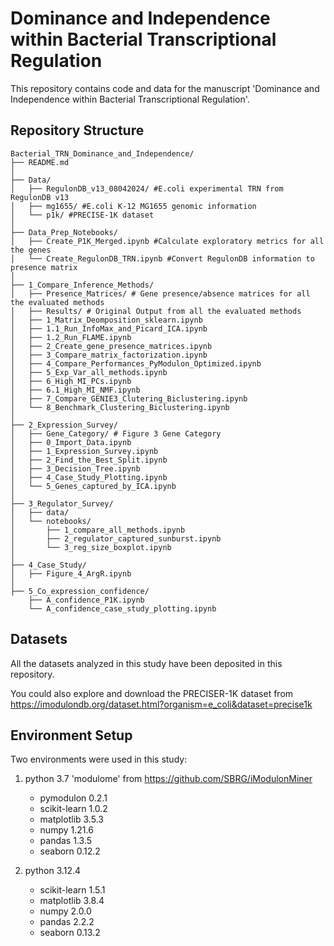 # Dominance and Independence within Bacterial Transcriptional Regulation

This repository contains code and data for the manuscript 'Dominance and Independence within Bacterial Transcriptional Regulation'.

## Repository Structure

````
Bacterial_TRN_Dominance_and_Independence/
├── README.md
│
├── Data/
│   ├── RegulonDB_v13_08042024/ #E.coli experimental TRN from RegulonDB v13
│   ├── mg1655/ #E.coli K-12 MG1655 genomic information
│   └── p1k/ #PRECISE-1K dataset
│
├── Data_Prep_Notebooks/
│   ├── Create_P1K_Merged.ipynb #Calculate exploratory metrics for all the genes
│   └── Create_RegulonDB_TRN.ipynb #Convert RegulonDB information to presence matrix
│
├── 1_Compare_Inference_Methods/
│   ├── Presence_Matrices/ # Gene presence/absence matrices for all the evaluated methods
│   ├── Results/ # Original Output from all the evaluated methods
│   ├── 1_Matrix_Deomposition_sklearn.ipynb
│   ├── 1.1_Run_InfoMax_and_Picard_ICA.ipynb
│   ├── 1.2_Run_FLAME.ipynb
│   ├── 2_Create_gene_presence_matrices.ipynb
│   ├── 3_Compare_matrix_factorization.ipynb
│   ├── 4_Compare_Performances_PyModulon_Optimized.ipynb
│   ├── 5_Exp_Var_all_methods.ipynb
│   ├── 6_High_MI_PCs.ipynb
│   ├── 6.1_High_MI_NMF.ipynb
│   ├── 7_Compare_GENIE3_Clutering_Biclustering.ipynb
│   └── 8_Benchmark_Clustering_Biclustering.ipynb
│
├── 2_Expression_Survey/
│   ├── Gene_Category/ # Figure 3 Gene Category
│   ├── 0_Import_Data.ipynb
│   ├── 1_Expression_Survey.ipynb
│   ├── 2_Find_the_Best_Split.ipynb
│   ├── 3_Decision_Tree.ipynb
│   ├── 4_Case_Study_Plotting.ipynb
│   └── 5_Genes_captured_by_ICA.ipynb
│
├── 3_Regulator_Survey/
│   ├── data/
│   └── notebooks/
│       ├── 1_compare_all_methods.ipynb
│       ├── 2_regulator_captured_sunburst.ipynb
│       └── 3_reg_size_boxplot.ipynb
│
├── 4_Case_Study/
│   ├── Figure_4_ArgR.ipynb
│
├── 5_Co_expression_confidence/
    ├── A_confidence_P1K.ipynb
    └── A_confidence_case_study_plotting.ipynb
````

## Datasets

All the datasets analyzed in this study have been deposited in this repository.

You could also explore and download the PRECISER-1K dataset from https://imodulondb.org/dataset.html?organism=e_coli&dataset=precise1k

## Environment Setup

Two environments were used in this study:

1. python 3.7 'modulome' from https://github.com/SBRG/iModulonMiner
   - pymodulon 0.2.1
   - scikit-learn 1.0.2
   - matplotlib 3.5.3
   - numpy 1.21.6
   - pandas 1.3.5
   - seaborn 0.12.2

2. python 3.12.4
   - scikit-learn 1.5.1
   - matplotlib 3.8.4
   - numpy 2.0.0
   - pandas 2.2.2
   - seaborn 0.13.2
